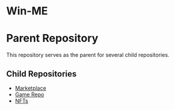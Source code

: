# Win-ME

# Parent Repository

This repository serves as the parent for several child repositories.

## Child Repositories

- [Marketplace](https://github.com/Ayush-singla27/EthGlobal_Win-ME)
- [Game Repo](https://github.com/Ayush-singla27/EthGlobal_Win-Me_game)
- [NFTs](https://github.com/Rainbow1nTheDark/MorphCarNFTs)